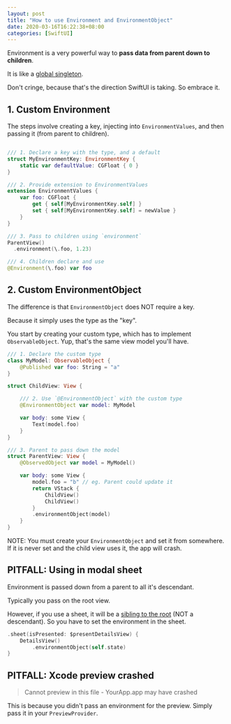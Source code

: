 ```yaml
---
layout: post
title: "How to use Environment and EnvironmentObject"
date: 2020-03-16T16:22:38+08:00
categories: [SwiftUI]
---
```


Environment is a very powerful way to **pass data from parent down to children**.

It is like a [global singleton](https://www.youtube.com/watch?v=CyQ59ZfT5E0).

Don't cringe, because that's the direction SwiftUI is taking. So embrace it.

## 1. Custom Environment

The steps involve creating a key, injecting into `EnvironmentValues`, and then passing it (from parent to children).

```swift

/// 1. Declare a key with the type, and a default
struct MyEnvironmentKey: EnvironmentKey {
    static var defaultValue: CGFloat { 0 }
}

/// 2. Provide extension to EnvironmentValues
extension EnvironmentValues {
    var foo: CGFloat {
        get { self[MyEnvironmentKey.self] }
        set { self[MyEnvironmentKey.self] = newValue }
    }
}

/// 3. Pass to children using `environment`
ParentView()
  .environment(\.foo, 1.23)

/// 4. Children declare and use
@Environment(\.foo) var foo
```

## 2. Custom EnvironmentObject

The difference is that `EnvironmentObject` does NOT require a key.

Because it simply uses the type as the "key".

You start by creating your custom type, which has to implement `ObservableObject`. Yup, that's the same view model you'll have.

```swift
/// 1. Declare the custom type
class MyModel: ObservableObject {
    @Published var foo: String = "a"
}

struct ChildView: View {

    /// 2. Use `@EnvironmentObject` with the custom type
    @EnvironmentObject var model: MyModel

    var body: some View {
        Text(model.foo)
    }
}

/// 3. Parent to pass down the model
struct ParentView: View {
    @ObservedObject var model = MyModel()

    var body: some View {
        model.foo = "b" // eg. Parent could update it
        return VStack {
            ChildView()
            ChildView()
        }
        .environmentObject(model)
    }
}
```

NOTE: You must create your `EnvironmentObject` and set it from somewhere. If it is never set and the child view uses it, the app will crash.

## PITFALL: Using in modal sheet

Environment is passed down from a parent to all it's descendant.

Typically you pass on the root view.

However, if you use a sheet, it will be a [sibling to the root](https://github.com/peterfriese/Swift-EnvironmentObject-Demo) (NOT a descendant). So you have to set the environment in the sheet.

```swift
.sheet(isPresented: $presentDetailsView) {
    DetailsView()
        .environmentObject(self.state)
}
```

## PITFALL: Xcode preview crashed

> Cannot preview in this file - YourApp.app may have crashed

This is because you didn't pass an environment for the preview. Simply pass it in your `PreviewProvider`.
